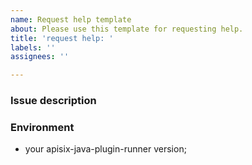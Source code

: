 ```yaml
---
name: Request help template
about: Please use this template for requesting help.
title: 'request help: '
labels: ''
assignees: ''

---
```


### Issue description

### Environment

* your apisix-java-plugin-runner version;
